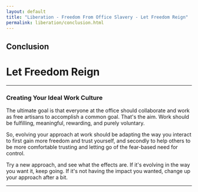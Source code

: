 ```yaml
---
layout: default
title: "Liberation - Freedom From Office Slavery - Let Freedom Reign"
permalink: liberation/conclusion.html
---
```


## Conclusion
# Let Freedom Reign

----

### Creating Your Ideal Work Culture

The ultimate goal is that everyone at the office should collaborate and work as free artisans to accomplish a common goal. That's the aim. Work should be fulfilling, meaningful, rewarding, and purely voluntary. 

So, evolving your approach at work should be adapting the way you interact to first gain more freedom and trust yourself, and secondly to help others to be more comfortable trusting and letting go of the fear-based need for control.

Try a new approach, and see what the effects are. If it's evolving in the way you want it, keep going. If it's not having the impact you wanted, change up your approach after a bit. 

----




